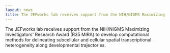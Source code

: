 ```yaml
---
layout: news
title: The JEFworks lab receives support from the NIH/NIGMS Maximizing Investigators' Research Award (R35 MIRA).
---
```


The JEFworks lab receives support from the NIH/NIGMS Maximizing Investigators' Research Award (R35 MIRA) to develop computational methods for delineating subcellular and cellular spatial transcriptional heterogeneity along developmental trajectories.

